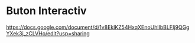 # Buton Interactiv
https://docs.google.com/document/d/1v8EklKZ54HxqXEnoUhlIbBLFIj9QGgYXek3j_zCLVHo/edit?usp=sharing
